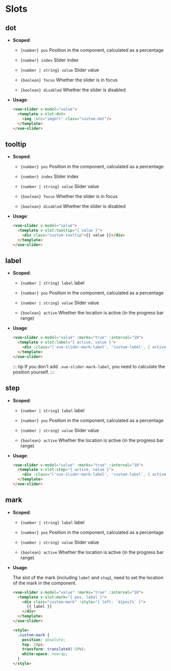 # Slots

## dot

- **Scoped**:

  - `{number} pos` Position in the component, calculated as a percentage

  - `{number} index` Slider index

  - `{number | string} value` Slider value

  - `{boolean} focus` Whether the slider is in focus

  - `{boolean} disabled` Whether the slider is disabled

- **Usage**:

  ```html
  <vue-slider v-model="value">
    <template v-slot:dot>
      <img :src="imgUrl" class="custom-dot"/>
    </template>
  </vue-slider>
  ```

## tooltip

- **Scoped**:

  - `{number} pos` Position in the component, calculated as a percentage

  - `{number} index` Slider index

  - `{number | string} value` Slider value

  - `{boolean} focus` Whether the slider is in focus

  - `{boolean} disabled` Whether the slider is disabled

- **Usage**:

  ```html
  <vue-slider v-model="value">
    <template v-slot:tooltip="{ value }">
      <div class="custom-tooltip">{{ value }}</div>
    </template>
  </vue-slider>
  ```

## label

- **Scoped**:

  - `{number | string} label` label

  - `{number} pos` Position in the component, calculated as a percentage

  - `{number | string} value` Slider value

  - `{boolean} active` Whether the location is active (in the progress bar range)

- **Usage**:

  ```html
  <vue-slider v-model="value" :marks="true" :interval="10">
    <template v-slot:label="{ active, value }">
      <div :class="['vue-slider-mark-label', 'custom-label', { active }]">{{ value }}</div>
    </template>
  </vue-slider>
  ```

  ::: tip
    If you don't add `.vue-slider-mark-label`, you need to calculate the position yourself.
  :::

## step

- **Scoped**:

  - `{number | string} label` label

  - `{number} pos` Position in the component, calculated as a percentage

  - `{number | string} value` Slider value

  - `{boolean} active` Whether the location is active (in the progress bar range)

- **Usage**:

  ```html
  <vue-slider v-model="value" :marks="true" :interval="10">
    <template v-slot:step="{ active, value }">
      <div :class="['vue-slider-mark-label', 'custom-label', { active }]">{{ value }}</div>
    </template>
  </vue-slider>
  ```

## mark

- **Scoped**:

  - `{number | string} label` label

  - `{number} pos` Position in the component, calculated as a percentage

  - `{number | string} value` Slider value

  - `{boolean} active` Whether the location is active (in the progress bar range)

- **Usage**:

  The slot of the mark (including `label` and `step`), need to set the location of the mark in the component.

  ```html
  <vue-slider v-model="value" :marks="true" :interval="10">
    <template v-slot:mark="{ pos, label }">
      <div class="custom-mark" :style="{ left: `${pos}%` }">
        {{ label }}
      </div>
    </template>
  </vue-slider>

  <style>
    .custom-mark {
      position: absolute;
      top: 10px;
      transform: translateX(-50%);
      white-space: nowrap;
    }
  </style>
  ```